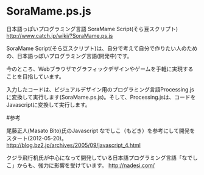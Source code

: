 SoraMame.ps.js
==============

日本語っぽいプログラミング言語 SoraMame Script(そら豆スクリプト)
<http://www.catch.jp/wiki/?SoraMame.ps.js>

SoraMame Script(そら豆スクリプト)は、自分で考えて自分で作りたい人のための、日本語っぽいプログラミング言語(開発中)です。

今のところ、Webブラウザでグラフィックデザインやゲームを手軽に実現することを目指しています。

入力したコードは、ビジュアルデザイン用のプログラミング言語Processing.jsに変換して実行します(SoraMame.ps.js)。そして、Processing.jsは、コードをJavascriptに変換して実行します。

#参考

尾藤正人(Masato Bito)氏のJavascript なでしこ（もどき）を参考にして開発をスタート(2012-05-20)。
<http://blog.bz2.jp/archives/2005/09/javascript_4.html>

クジラ飛行机氏が中心になって開発している日本語プログラミング言語「なでしこ」からも、強力に影響を受けています。
<http://nadesi.com/>
